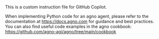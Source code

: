 This is a custom instruction file for GitHub Copilot.

When implementing Python code for an agno agent, please refer to the documentation at https://docs.agno.com for guidance and best practices.
You can also find useful code examples in the agno cookbook: https://github.com/agno-agi/agno/tree/main/cookbook
